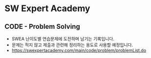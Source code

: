 # SW Expert Academy

## CODE - Problem Solving

* SWEA 난이도별 연습문제에 도전하며 남기는 기록입니다.
* 문제는 적지 않고 제출과 관련해 정리하는 용도로 사용할 예정입니다.
* https://swexpertacademy.com/main/code/problem/problemList.do

